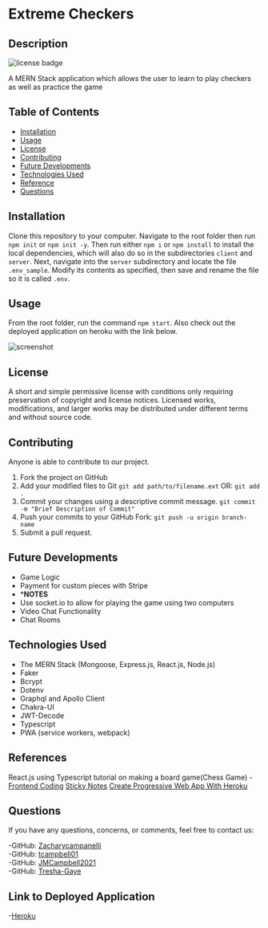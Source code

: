 # Extreme Checkers

## Description

![license badge](https://img.shields.io/badge/license-mit-green)

A MERN Stack application which allows the user to learn to play checkers as well as practice the game

## Table of Contents

- [Installation](#Installation)
- [Usage](#Usage)
- [License](#License)
- [Contributing](#Contributing)
- [Future Developments](#Future-Developments)
- [Technologies Used](#Technologies-Used)
- [Reference](#Reference)
- [Questions](#Questions)

## Installation

Clone this repository to your computer. Navigate to the root folder then run `npm init` or `npm init -y`. Then run either `npm i` or `npm install` to install the local dependencies, which will also do so in the subdirectories `client` and `server`. Next, navigate into the `server` subdirectory and locate the file `.env_sample`. Modify its contents as specified, then save and rename the file so it is called `.env`. 

## Usage
From the root folder, run the command `npm start`. Also check out the deployed application on heroku with the link below.

![screenshot](public/images/Screenshot_1.png)  


## License

A short and simple permissive license with conditions only requiring preservation of copyright and license notices. Licensed works, modifications, and larger works may be distributed under different terms and without source code.

## Contributing

Anyone is able to contribute to our project.

1. Fork the project on GitHub
2. Add your modified files to Git
   `git add path/to/filename.ext`
   OR:
   `git add .`
3. Commit your changes using a descriptive commit message.
   `git commit -m "Brief Description of Commit"`
4. Push your commits to your GitHub Fork:
   `git push -u origin branch-name`
5. Submit a pull request.

## Future Developments 

- Game Logic
- Payment for custom pieces with Stripe
- *****NOTES****
- Use socket.io to allow for playing the game using two computers
- Video Chat Functionality
- Chat Rooms

## Technologies Used
- The MERN Stack (Mongoose, Express.js, React.js, Node.js)
- Faker
- Bcrypt
- Dotenv
- Graphql and Apollo Client
- Chakra-UI
- JWT-Decode
- Typescript
- PWA (service workers, webpack)


## References

React.js using Typescript tutorial on making a board game(Chess Game) -
[Frontend Coding](https://www.youtube.com/watch?v=Iri__zwxwHg&list=PLBmRxydnERkysOgOS917Ojc_-uisgb8Aj&index=1)
[Sticky Notes](https://www.youtube.com/watch?v=Efo7nIUF2JY)
[Create Progressive Web App With Heroku](https://create-react-app.dev/docs/making-a-progressive-web-app/)

## Questions

If you have any questions, concerns, or comments, feel free to contact us:

-GitHub: [Zacharycampanelli](https://github.com/Zacharycampanelli)  
-GitHub: [tcampbell01](https://github.com/tcampbell01)  
-GitHub: [JMCampbell2021](https://github.com/JMCampbell2021)  
-GitHub: [Tresha-Gaye](https://github.com/Tresha-Gaye)

## Link to Deployed Application

-[Heroku](https://secure-hamlet-91004.herokuapp.com/game)

